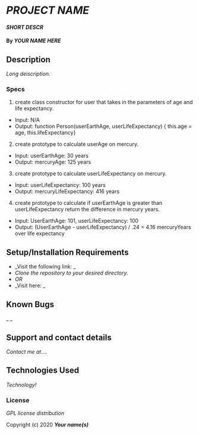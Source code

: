 # _PROJECT NAME_

#### _SHORT DESCR_

#### By _**YOUR NAME HERE**_

## Description

_Long deiscription._

### Specs
1. create class constructor for user that takes in the parameters of age and life expectancy.
* Input: N/A
* Output:  function Person(userEarthAge, userLifeExpectancy) { this.age = age, this.lifeExpectancy}

2. create prototype to calculate userAge on mercury.
* Input: userEarthAge: 30 years
* Output: mercuryAge: 125 years

3. create prototype to calculate userLifeExpectancy on mercury.
* Input: userLifeExpectancy: 100 years
* Output: mercuryLifeExpectancy: 416 years

4. create prototype to calculate if userEarthAge is greater than userLifeExpectancy return the difference in mercury years.
* Input: UserEarthAge: 101, userLifeExpectancy: 100
* Output: (UserEarthAge - userLifeExpectancy) / .24 = 4.16 mercuryYears over life expectancy
## Setup/Installation Requirements

* _Visit the following link: _
* _Clone the repository to your desired directory._
* _OR_
* _Visit here: _


## Known Bugs

_ _
## Support and contact details

_Contact me at...._

## Technologies Used

_Technology!_

### License

*GPL license distribution*

Copyright (c) 2020 **_Your name(s)_**